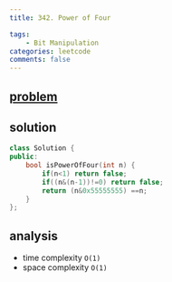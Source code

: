 ```yaml
---
title: 342. Power of Four

tags:  
    - Bit Manipulation
categories: leetcode
comments: false
---
```


## [problem](https://leetcode.com/problems/power-of-four/)

## solution

```c++
class Solution {
public:
    bool isPowerOfFour(int n) {
        if(n<1) return false;
        if((n&(n-1))!=0) return false;
        return (n&0x55555555) ==n;
    }
};
```

## analysis
- time complexity `O(1)`
- space complexity `O(1)`


